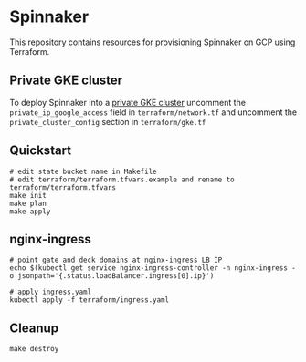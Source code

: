 # Spinnaker

This repository contains resources for provisioning Spinnaker on GCP using Terraform.

## Private GKE cluster

To deploy Spinnaker into a [private GKE cluster](https://cloud.google.com/kubernetes-engine/docs/how-to/private-clusters) uncomment the `private_ip_google_access` field in `terraform/network.tf` and uncomment the `private_cluster_config` section in `terraform/gke.tf`

## Quickstart

```
# edit state bucket name in Makefile
# edit terraform/terraform.tfvars.example and rename to terraform/terraform.tfvars
make init
make plan
make apply
```

## nginx-ingress

```
# point gate and deck domains at nginx-ingress LB IP
echo $(kubectl get service nginx-ingress-controller -n nginx-ingress -o jsonpath='{.status.loadBalancer.ingress[0].ip}')

# apply ingress.yaml
kubectl apply -f terraform/ingress.yaml
```

## Cleanup

```
make destroy
```